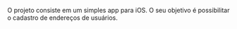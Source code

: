 
O projeto consiste em um simples app para iOS.  O seu objetivo é possibilitar o cadastro de endereços de usuários.
